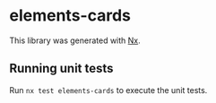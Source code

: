

# elements-cards


This library was generated with [Nx](https://nx.dev).

## Running unit tests



Run `nx test elements-cards` to execute the unit tests.


